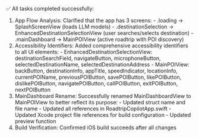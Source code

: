 ✅ All tasks completed successfully:

  1. App Flow Analysis: Clarified that the app has 3 screens:
    - .loading → SplashScreenView (loads LLM models)
    - .destinationSelection → EnhancedDestinationSelectionView (user searches/selects destination)
    - .mainDashboard → MainPOIView (active roadtrip with POI discovery)
  2. Accessibility Identifiers: Added comprehensive accessibility identifiers to all UI elements:
    - EnhancedDestinationSelectionView: destinationSearchField, navigateButton, microphoneButton, selectedDestinationName, selectedDestinationAddress
    - MainPOIView: backButton, destinationInfo, appTitle, speedIndicator, locationInfo, currentPOIName, previousPOIButton, savePOIButton, likePOIButton, dislikePOIButton,
  navigatePOIButton, callPOIButton, exitPOIButton, nextPOIButton
  3. MainDashboard Rename: Successfully renamed MainDashboardView to MainPOIView to better reflect its purpose:
    - Updated struct name and file name
    - Updated all references in RoadtripCopilotApp.swift
    - Updated Xcode project file references for build configuration
    - Updated preview function
  4. Build Verification: Confirmed iOS build succeeds after all changes